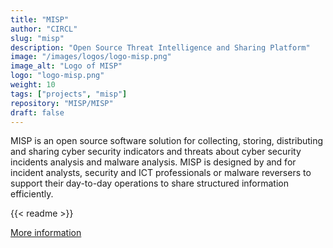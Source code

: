 ```yaml
---
title: "MISP"
author: "CIRCL"
slug: "misp"
description: "Open Source Threat Intelligence and Sharing Platform"
image: "/images/logos/logo-misp.png"
image_alt: "Logo of MISP"
logo: "logo-misp.png"
weight: 10
tags: ["projects", "misp"]
repository: "MISP/MISP"
draft: false
---
```


MISP is an open source software solution for collecting, storing, distributing
and sharing cyber security indicators and threats about cyber security
incidents analysis and malware analysis. MISP is designed by and for incident
analysts, security and ICT professionals or malware reversers to support their
day-to-day operations to share structured information efficiently.

{{< readme >}}

[More information](https://misp-project.org/)
